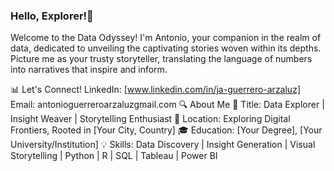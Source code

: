 ### Hello, Explorer!👋
Welcome to the Data Odyssey!
I'm Antonio, your companion in the realm of data, dedicated to unveiling the captivating stories woven within its depths. Picture me as your trusty storyteller, translating the language of numbers into narratives that inspire and inform.

📊 Let's Connect!
LinkedIn: [www.linkedin.com/in/ja-guerrero-arzaluz]
Email: antonioguerreroarzaluzgmail.com
🔍 About Me
💼 Title: Data Explorer | Insight Weaver | Storytelling Enthusiast
📍 Location: Exploring Digital Frontiers, Rooted in [Your City, Country]
🎓 Education: [Your Degree], [Your University/Institution]
💡 Skills: Data Discovery | Insight Generation | Visual Storytelling | Python | R | SQL | Tableau | Power BI
<!--
**arza1uz/arza1uz** is a ✨ _special_ ✨ repository because its `README.md` (this file) appears on your GitHub profile.

Here are some ideas to get you started:

- 🔭 I’m currently working on ...
- 🌱 I’m currently learning ...
- 👯 I’m looking to collaborate on ...
- 🤔 I’m looking for help with ...
- 💬 Ask me about ...
- 📫 How to reach me: ...
- 😄 Pronouns: ...
- ⚡ Fun fact: ...
-->
